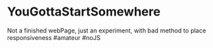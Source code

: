 # YouGottaStartSomewhere
Not a finished webPage, just an experiment, with bad method to place responsiveness #amateur #noJS
